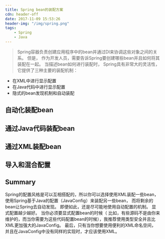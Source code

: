 ```yaml
---
title: Spring bean的装配方案
cdn: header-off
date: 2017-11-09 15:53:26
header-img: "/img/spring.png"
tags:
	- Spring
	- Java
---
```

> Spring容器负责创建应用程序中的bean并通过DI来协调这些对象之间的关系。 但是， 作为开发人员，需要告诉Spring要创建哪些bean并且如何将其装配在一起。 当描述bean如何进行装配时， Spring具有非常大的灵活性， 它提供了三种主要的装配机制：
+ 在XML中进行显示配置
+ 在Java代码中进行显示配置
+ 隐式的bean发现机制和自动装配

## 自动化装配bean

## 通过Java代码装配bean

## 通过XML装配bean

## 导入和混合配置

## Summary
Spring的配置风格是可以互相搭配的，所以你可以选择使用XML装配一些bean，使用Spring基于Java的配置（JavaConfig）来装配另一些bean， 而将剩余的bean让Spring去自动发现。
即便如此，还是尽可能地使用自动配置的机制。 显式配置越少越好。 当你必须要显式配置bean的时候（ 比如，有些源码不是由你来维护的，而当你需要为这些代码配置bean的时候），我推荐使用类型安全并且比XML更加强大的JavaConfig。 最后，只有当你想要使用便利的XML命名空间， 并且在JavaConfig中没有同样的实现时，才应该使用XML。